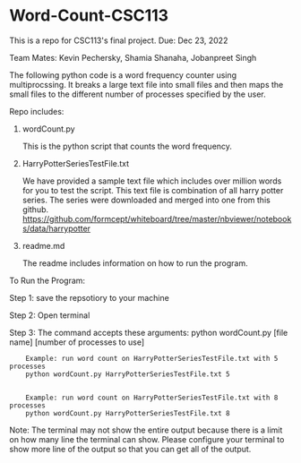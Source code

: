 # Word-Count-CSC113
This is a repo for CSC113's final project.
Due: Dec 23, 2022

Team Mates:
Kevin Pechersky, Shamia Shanaha, Jobanpreet Singh


The following python code is a word frequency counter using multiprocssing. 
It breaks a large text file into small files and then maps the small files to 
the different number of processes specified by the user. 

Repo includes:
1. wordCount.py 

    This is the python script that counts the word frequency.

2. HarryPotterSeriesTestFile.txt

    We have provided a sample text file which includes over million words for you to test the script.
    This text file is combination of all harry potter series. The series were downloaded and merged into 
    one from this github. https://github.com/formcept/whiteboard/tree/master/nbviewer/notebooks/data/harrypotter

3. readme.md

    The readme includes information on how to run the program.

To Run the Program:

  Step 1: save the repsotiory to your machine

  Step 2: Open terminal

  Step 3: The command accepts these arguments: python wordCount.py [file name] [number of processes to use]

        Example: run word count on HarryPotterSeriesTestFile.txt with 5 processes
        python wordCount.py HarryPotterSeriesTestFile.txt 5
        
        
        Example: run word count on HarryPotterSeriesTestFile.txt with 8 processes
        python wordCount.py HarryPotterSeriesTestFile.txt 8


Note: The terminal may not show the entire output because there is a limit on how many line the terminal can show. Please configure your terminal to show more line of the output so that you can get all of the output.
